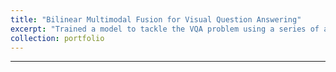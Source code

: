 ```yaml
---
title: "Bilinear Multimodal Fusion for Visual Question Answering"
excerpt: "Trained a model to tackle the VQA problem using a series of attention-based reasoning steps each performed by a recurrent Memory, Attention and Composition (MAC) cell 1<br/><img src='/images/500x300.png'>"
collection: portfolio
---
```


---

